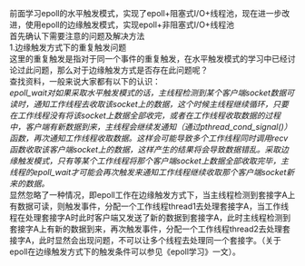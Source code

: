 前面学习epoll的水平触发模式，实现了epoll+阻塞式I/O+线程池，现在进一步改进，使用epoll的边缘触发模式，实现epoll+非阻塞式I/O+线程池  
首先确认下需要注意的问题及解决方法  
1.边缘触发方式下的重复触发问题  
这里的重复触发是指对于同一个事件的重复触发，在水平触发模式的学习中已经讨论过此问题，那么对于边缘触发方式是否存在此问题呢？  
查找资料，一般来说大家都有以下的认识：  
*epoll_wait对如果采取水平触发模式的话，主线程检测到某个客户端socket数据可读时，通知工作线程去收取该socket上的数据，这个时候主线程继续循环，只要在工作线程没有将该socket上数据全部收完，或者在工作线程收取数据的过程中，客户端有新数据到来，主线程会继续发通知（通过pthread_cond_signal()）函数，再次通知工作线程收取数据。这样会可能导致多个工作线程同时调用recv函数收取该客户端socket上的数据，这样产生的结果将会导致数据错乱。采取边缘触发模式，只有等某个工作线程将那个客户端socket上数据全部收取完毕，主线程的epoll_wait才可能会再次触发来通知工作线程继续收取那个客户端socket新来的数据。*  
显然忽略了一种情况，即epoll工作在边缘触发方式下，当主线程检测到套接字A上有数据可读，则触发事件，分配一个工作线程thread1去处理套接字A，当工作线程在处理套接字A时此时客户端又发送了新的数据到套接字A，此时主线程检测到套接字A上有新的数据到来，再次触发事件，分配一个工作线程thread2去处理套接字A，此时显然会出现问题，不可以让多个线程去处理同一个套接字。（关于epoll在边缘触发方式下的触发条件可以参见《epoll学习》一文）。  
